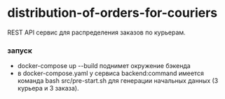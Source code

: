 # distribution-of-orders-for-couriers
REST API сервис для распределения заказов по курьерам. 

### запуск

* docker-compose up --build поднимет окружение бэкенда
* в docker-compose.yaml у сервиса backend:command имеется команда bash src/pre-start.sh для генерации начальных данных (3 курьера и 3 заказа). 
